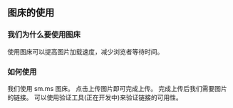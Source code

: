## 图床的使用
### 我们为什么要使用图床
使用图床可以提高图片加载速度，减少浏览者等待时间。
### 如何使用
我们使用 sm.ms 图床。
点击上传图片即可完成上传。
完成上传后我们需要图片的链接。
可以使用验证工具(正在开发中)来验证链接的可用性。 
